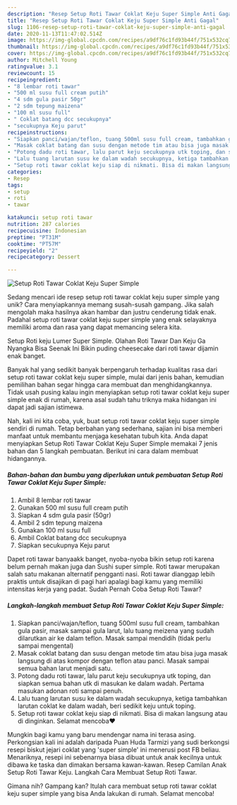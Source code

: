 ```yaml
---
description: "Resep Setup Roti Tawar Coklat Keju Super Simple Anti Gagal"
title: "Resep Setup Roti Tawar Coklat Keju Super Simple Anti Gagal"
slug: 1106-resep-setup-roti-tawar-coklat-keju-super-simple-anti-gagal
date: 2020-11-13T11:47:02.514Z
image: https://img-global.cpcdn.com/recipes/a9df76c1fd93b44f/751x532cq70/setup-roti-tawar-coklat-keju-super-simple-foto-resep-utama.jpg
thumbnail: https://img-global.cpcdn.com/recipes/a9df76c1fd93b44f/751x532cq70/setup-roti-tawar-coklat-keju-super-simple-foto-resep-utama.jpg
cover: https://img-global.cpcdn.com/recipes/a9df76c1fd93b44f/751x532cq70/setup-roti-tawar-coklat-keju-super-simple-foto-resep-utama.jpg
author: Mitchell Young
ratingvalue: 3.1
reviewcount: 15
recipeingredient:
- "8 lembar roti tawar"
- "500 ml susu full cream putih"
- "4 sdm gula pasir 50gr"
- "2 sdm tepung maizena"
- "100 ml susu full"
- " Coklat batang dcc secukupnya"
- "secukupnya Keju parut"
recipeinstructions:
- "Siapkan panci/wajan/teflon, tuang 500ml susu full cream, tambahkan gula pasir, masak sampai gula larut, lalu tuang meizena yang sudah dilarutkan air ke dalam teflon. Masak sampai mendidih (tidak perlu sampai mengental)"
- "Masak coklat batang dan susu dengan metode tim atau bisa juga masak langsung di atas kompor dengan teflon atau panci. Masak sampai semua bahan larut menjadi satu."
- "Potong dadu roti tawar, lalu parut keju secukupnya utk toping, dan siapkan semua bahan utk di masukan ke dalam wadah. Pertama masukan adonan roti sampai penuh."
- "Lalu tuang larutan susu ke dalam wadah secukupnya, ketiga tambahkan larutan coklat ke dalam wadah, beri sedikit keju untuk toping."
- "Setup roti tawar coklat keju siap di nikmati. Bisa di makan langsung atau di dinginkan. Selamat mencoba❤"
categories:
- Resep
tags:
- setup
- roti
- tawar

katakunci: setup roti tawar 
nutrition: 287 calories
recipecuisine: Indonesian
preptime: "PT31M"
cooktime: "PT57M"
recipeyield: "2"
recipecategory: Dessert

---
```



![Setup Roti Tawar Coklat Keju Super Simple](https://img-global.cpcdn.com/recipes/a9df76c1fd93b44f/751x532cq70/setup-roti-tawar-coklat-keju-super-simple-foto-resep-utama.jpg)

Sedang mencari ide resep setup roti tawar coklat keju super simple yang unik? Cara menyiapkannya memang susah-susah gampang. Jika salah mengolah maka hasilnya akan hambar dan justru cenderung tidak enak. Padahal setup roti tawar coklat keju super simple yang enak selayaknya memiliki aroma dan rasa yang dapat memancing selera kita.

Setup Roti keju Lumer Super Simple. Olahan Roti Tawar Dan Keju Ga Nyangka Bisa Seenak Ini Bikin puding cheesecake dari roti tawar dijamin enak banget.

Banyak hal yang sedikit banyak berpengaruh terhadap kualitas rasa dari setup roti tawar coklat keju super simple, mulai dari jenis bahan, kemudian pemilihan bahan segar hingga cara membuat dan menghidangkannya. Tidak usah pusing kalau ingin menyiapkan setup roti tawar coklat keju super simple enak di rumah, karena asal sudah tahu triknya maka hidangan ini dapat jadi sajian istimewa.


Nah, kali ini kita coba, yuk, buat setup roti tawar coklat keju super simple sendiri di rumah. Tetap berbahan yang sederhana, sajian ini bisa memberi manfaat untuk membantu menjaga kesehatan tubuh kita. Anda dapat menyiapkan Setup Roti Tawar Coklat Keju Super Simple memakai 7 jenis bahan dan 5 langkah pembuatan. Berikut ini cara dalam membuat hidangannya.

<!--inarticleads1-->

##### Bahan-bahan dan bumbu yang diperlukan untuk pembuatan Setup Roti Tawar Coklat Keju Super Simple:

1. Ambil 8 lembar roti tawar
1. Gunakan 500 ml susu full cream putih
1. Siapkan 4 sdm gula pasir (50gr)
1. Ambil 2 sdm tepung maizena
1. Gunakan 100 ml susu full
1. Ambil  Coklat batang dcc secukupnya
1. Siapkan secukupnya Keju parut


Dapet roti tawar banyaakk banget, nyoba-nyoba bikin setup roti karena belum pernah makan juga dan Sushi super simple. Roti tawar merupakan salah satu makanan alternatif pengganti nasi. Roti tawar dianggap lebih praktis untuk disajikan di pagi hari apalagi bagi kamu yang memiliki intensitas kerja yang padat. Sudah Pernah Coba Setup Roti Tawar? 

<!--inarticleads2-->

##### Langkah-langkah membuat Setup Roti Tawar Coklat Keju Super Simple:

1. Siapkan panci/wajan/teflon, tuang 500ml susu full cream, tambahkan gula pasir, masak sampai gula larut, lalu tuang meizena yang sudah dilarutkan air ke dalam teflon. Masak sampai mendidih (tidak perlu sampai mengental)
1. Masak coklat batang dan susu dengan metode tim atau bisa juga masak langsung di atas kompor dengan teflon atau panci. Masak sampai semua bahan larut menjadi satu.
1. Potong dadu roti tawar, lalu parut keju secukupnya utk toping, dan siapkan semua bahan utk di masukan ke dalam wadah. Pertama masukan adonan roti sampai penuh.
1. Lalu tuang larutan susu ke dalam wadah secukupnya, ketiga tambahkan larutan coklat ke dalam wadah, beri sedikit keju untuk toping.
1. Setup roti tawar coklat keju siap di nikmati. Bisa di makan langsung atau di dinginkan. Selamat mencoba❤


Mungkin bagi kamu yang baru mendengar nama ini terasa asing. Perkongsian kali ini adalah daripada Puan Huda Tarmizi yang sudi berkongsi resepi biskut jejari coklat yang &#39;super simple&#39; ini menerusi post FB beliau. Menariknya, resepi ini sebenarnya biasa dibuat untuk anak kecilnya untuk dibawa ke taska dan dimakan bersama kawan-kawan. Resep Camilan Anak Setup Roti Tawar Keju. Langkah Cara Membuat Setup Roti Tawar. 

Gimana nih? Gampang kan? Itulah cara membuat setup roti tawar coklat keju super simple yang bisa Anda lakukan di rumah. Selamat mencoba!
